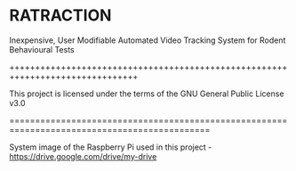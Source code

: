 # RATRACTION

Inexpensive, User Modifiable Automated Video Tracking System for Rodent Behavioural Tests

+++++++++++++++++++++++++++++++++++++++++++++++++++++++++++++++++++++++++++++++

This project is licensed under the terms of the GNU General Public License v3.0

=============================================================================================

System image of the Raspberry Pi used in this project - https://drive.google.com/drive/my-drive
